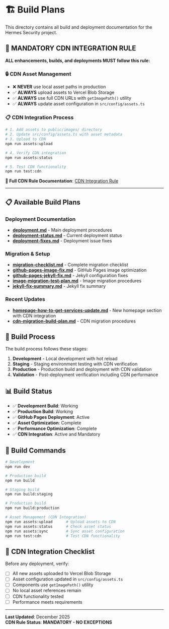 # 🏗️ Build Plans

This directory contains all build and deployment documentation for the Hermes
Security project.

## 🚨 **MANDATORY CDN INTEGRATION RULE**

**ALL enhancements, builds, and deployments MUST follow this rule:**

### 🔒 **CDN Asset Management**

- ❌ **NEVER** use local asset paths in production
- ✅ **ALWAYS** upload assets to Vercel Blob Storage
- ✅ **ALWAYS** use full CDN URLs with `getImagePath()` utility
- ✅ **ALWAYS** update asset configuration in `src/config/assets.ts`

### 📋 **CDN Integration Process**

```bash
# 1. Add assets to public/images/ directory
# 2. Update src/config/assets.ts with asset metadata
# 3. Upload to CDN
npm run assets:upload

# 4. Verify CDN integration
npm run assets:status

# 5. Test CDN functionality
npm run test:cdn
```

**📖 Full CDN Rule Documentation**:
[CDN Integration Rule](./cdn-integration-rule.md)

---

## 📋 Available Build Plans

### Deployment Documentation

- **[deployment.md](./deployment.md)** - Main deployment procedures
- **[deployment-status.md](./deployment-status.md)** - Current deployment status
- **[deployment-fixes.md](./deployment-fixes.md)** - Deployment issue fixes

### Migration & Setup

- **[migration-checklist.md](./migration-checklist.md)** - Complete migration
  checklist
- **[github-pages-image-fix.md](./github-pages-image-fix.md)** - GitHub Pages
  image optimization
- **[github-pages-jekyll-fix.md](./github-pages-jekyll-fix.md)** - Jekyll
  configuration fixes
- **[image-migration-test-plan.md](./image-migration-test-plan.md)** - Image
  migration procedures
- **[jekyll-fix-summary.md](./jekyll-fix-summary.md)** - Jekyll fix summary

### Recent Updates

- **[homepage-how-to-get-services-update.md](./homepage-how-to-get-services-update.md)** -
  New homepage section with CDN integration
- **[cdn-migration-build-plan.md](./cdn-migration-build-plan.md)** - CDN
  migration procedures

## 🚀 Build Process

The build process follows these stages:

1. **Development** - Local development with hot reload
2. **Staging** - Staging environment testing with CDN verification
3. **Production** - Production build and deployment with CDN validation
4. **Validation** - Post-deployment verification including CDN performance

## 📊 Build Status

- ✅ **Development Build**: Working
- ✅ **Production Build**: Working
- ✅ **GitHub Pages Deployment**: Active
- ✅ **Asset Optimization**: Complete
- ✅ **Performance Optimization**: Complete
- ✅ **CDN Integration**: Active and Mandatory

## 🔧 Build Commands

```bash
# Development
npm run dev

# Production build
npm run build

# Staging build
npm run build:staging

# Production build
npm run build:production

# Asset Management (CDN Integration)
npm run assets:upload      # Upload assets to CDN
npm run assets:status      # Check asset status
npm run assets:sync        # Sync asset configuration
npm run test:cdn           # Test CDN functionality
```

## 🚀 **CDN Integration Checklist**

Before any deployment, verify:

- [ ] All new assets uploaded to Vercel Blob Storage
- [ ] Asset configuration updated in `src/config/assets.ts`
- [ ] Components use `getImagePath()` utility
- [ ] No local asset references remain
- [ ] CDN functionality tested
- [ ] Performance meets requirements

---

**Last Updated**: December 2025  
**CDN Rule Status**: **MANDATORY - NO EXCEPTIONS**
